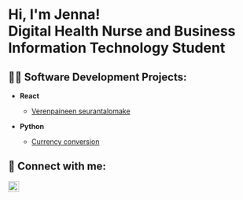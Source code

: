 <h1>Hi, I'm Jenna! <br/> Digital Health Nurse and Business Information Technology Student
  
<h2>👨‍💻 Software Development Projects:</h2>

- <b> React </b>
  - [Verenpaineen seurantalomake](https://github.com/ojesa040-xamk/verenpaineen_seurantalomake)
 
- <b> Python </b>
  - [Currency conversion](https://github.com/ojesa040-xamk/CurrencyConversion.git)

<h2>             🤳 Connect with me:</h2>

[<img align="left" alt="JennaSalmi | LinkedIn" width="22px" src="https://cdn.jsdelivr.net/npm/simple-icons@v3/icons/linkedin.svg" />][linkedin]

[linkedin]: www.linkedin.com/in/jenna-salmi-a461122b7


